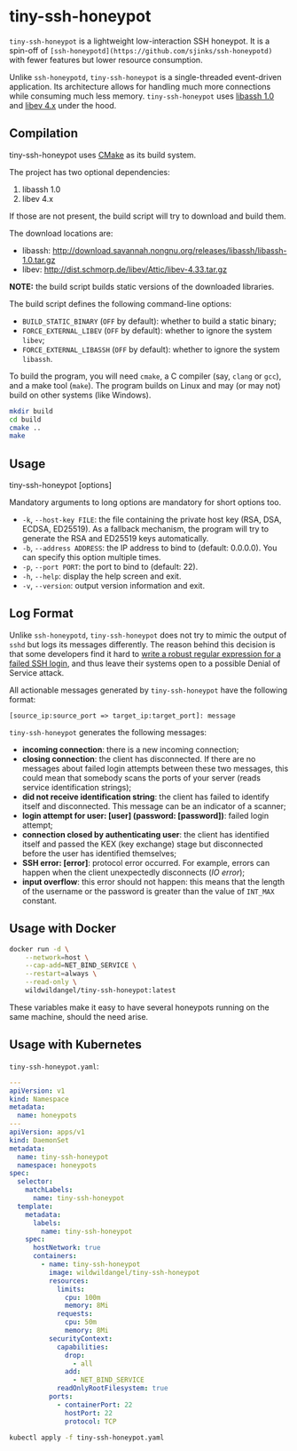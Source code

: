 # tiny-ssh-honeypot

`tiny-ssh-honeypot` is a lightweight low-interaction SSH honeypot. It is a spin-off of `[ssh-honeypotd](https://github.com/sjinks/ssh-honeypotd)` with fewer features but lower resource consumption.

Unlike `ssh-honeypotd`, `tiny-ssh-honeypot` is a single-threaded event-driven application. Its architecture allows for handling much more connections while consuming much less memory. `tiny-ssh-honeypot` uses [libassh 1.0](http://www.nongnu.org/libassh/) and [libev 4.x](http://software.schmorp.de/pkg/libev.html) under the hood.

## Compilation

tiny-ssh-honeypot uses [CMake](https://cmake.org/documentation/) as its build system.

The project has two optional dependencies:

  1. libassh 1.0
  2. libev 4.x

If those are not present, the build script will try to download and build them.

The download locations are:
  * libassh: http://download.savannah.nongnu.org/releases/libassh/libassh-1.0.tar.gz
  * libev: http://dist.schmorp.de/libev/Attic/libev-4.33.tar.gz

**NOTE:** the build script builds static versions of the downloaded libraries.

The build script defines the following command-line options:

  * `BUILD_STATIC_BINARY` (`OFF` by default): whether to build a static binary;
  * `FORCE_EXTERNAL_LIBEV` (`OFF` by default): whether to ignore the system `libev`;
  * `FORCE_EXTERNAL_LIBASSH` (`OFF` by default): whether to ignore the system `libassh`.

To build the program, you will need `cmake`, a C compiler (say, `clang` or `gcc`), and a make tool (`make`). The program builds on Linux and may (or may not) build on other systems (like Windows).

```bash
mkdir build
cd build
cmake ..
make
```

## Usage

tiny-ssh-honeypot [options]

Mandatory arguments to long options are mandatory for short options too.

  * `-k`, `--host-key FILE`: the file containing the private host key (RSA, DSA, ECDSA, ED25519). As a fallback mechanism, the program will try to generate the RSA and ED25519 keys automatically.
  * `-b`, `--address ADDRESS`: the IP address to bind to (default: 0.0.0.0). You can specify this option multiple times.
  * `-p`, `--port PORT`: the port to bind to (default: 22).
  * `-h`, `--help`: display the help screen and exit.
  * `-v`, `--version`: output version information and exit.

## Log Format

Unlike `ssh-honeypotd`, `tiny-ssh-honeypot` does not try to mimic the output of `sshd` but logs its messages differently. The reason behind this decision is that some developers find it hard to [write a robust regular expression for a failed SSH login](https://wildwolf.name/configservers-login-failure-daemon-is-vulnerable-to-denial-of-service-attacks/), and thus leave their systems open to a possible Denial of Service attack.

All actionable messages generated by `tiny-ssh-honeypot` have the following format:

```
[source_ip:source_port => target_ip:target_port]: message
```

`tiny-ssh-honeypot` generates the following messages:

  * **incoming connection**: there is a new incoming connection;
  * **closing connection**: the client has disconnected. If there are no messages about failed login attempts between these two messages, this could mean that somebody scans the ports of your server (reads service identification strings);
  * **did not receive identification string**: the client has failed to identify itself and disconnected. This message can be an indicator of a scanner;
  * **login attempt for user: [user] (password: [password])**: failed login attempt;
  * **connection closed by authenticating user**: the client has identified itself and passed the KEX (key exchange) stage but disconnected before the user has identified themselves;
  * **SSH error: [error]**: protocol error occurred. For example, errors can happen when the client unexpectedly disconnects (*IO error*);
  * **input overflow**: this error should not happen: this means that the length of the username or the password is greater than the value of `INT_MAX` constant.

## Usage with Docker

```bash
docker run -d \
    --network=host \
    --cap-add=NET_BIND_SERVICE \
    --restart=always \
    --read-only \
    wildwildangel/tiny-ssh-honeypot:latest
```

These variables make it easy to have several honeypots running on the same machine, should the need arise.

## Usage with Kubernetes

`tiny-ssh-honeypot.yaml`:
```yaml
---
apiVersion: v1
kind: Namespace
metadata:
  name: honeypots
---
apiVersion: apps/v1
kind: DaemonSet
metadata:
  name: tiny-ssh-honeypot
  namespace: honeypots
spec:
  selector:
    matchLabels:
      name: tiny-ssh-honeypot
  template:
    metadata:
      labels:
        name: tiny-ssh-honeypot
    spec:
      hostNetwork: true
      containers:
        - name: tiny-ssh-honeypot
          image: wildwildangel/tiny-ssh-honeypot
          resources:
            limits:
              cpu: 100m
              memory: 8Mi
            requests:
              cpu: 50m
              memory: 8Mi
          securityContext:
            capabilities:
              drop:
                - all
              add:
                - NET_BIND_SERVICE
            readOnlyRootFilesystem: true
          ports:
            - containerPort: 22
              hostPort: 22
              protocol: TCP
```

```bash
kubectl apply -f tiny-ssh-honeypot.yaml
```
